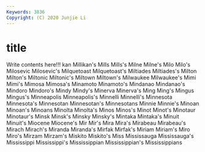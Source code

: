 ```yaml
---
Keywords: 3836
Copyright: (C) 2020 Junjie Li
---
```


# title

Write contents here!!!
kan 
Millikan's 
Mills 
Mills's 
Milne 
Milne's 
Milo
Milo's 
Milosevic 
Milosevic's 
Milquetoast 
Milquetoast's 
Miltiades 
Miltiades's 
Milton 
Milton's 
Miltonic
Miltonic's 
Miltown 
Miltown's 
Milwaukee 
Milwaukee's 
Mimi 
Mimi's 
Mimosa 
Mimosa's 
Minamoto
Minamoto's 
Mindanao 
Mindanao's 
Mindoro 
Mindoro's 
Mindy 
Mindy's 
Minerva 
Minerva's 
Ming
Ming's 
Mingus 
Mingus's 
Minneapolis 
Minneapolis's 
Minnelli 
Minnelli's 
Minnesota 
Minnesota's 
Minnesotan
Minnesotan's 
Minnesotans 
Minnie 
Minnie's 
Minoan 
Minoan's 
Minoans 
Minolta 
Minolta's 
Minos
Minos's 
Minot 
Minot's 
Minotaur 
Minotaur's 
Minsk 
Minsk's 
Minsky 
Minsky's 
Mintaka
Mintaka's 
Minuit 
Minuit's 
Miocene 
Miocene's 
Mir 
Mir's 
Mira 
Mira's 
Mirabeau
Mirabeau's 
Mirach 
Mirach's 
Miranda 
Miranda's 
Mirfak 
Mirfak's 
Miriam 
Miriam's 
Miro
Miro's 
Mirzam 
Mirzam's 
Miskito 
Miskito's 
Miss 
Mississauga 
Mississauga's 
Mississippi 
Mississippi's
Mississippian 
Mississippian's 
Mississippians 
